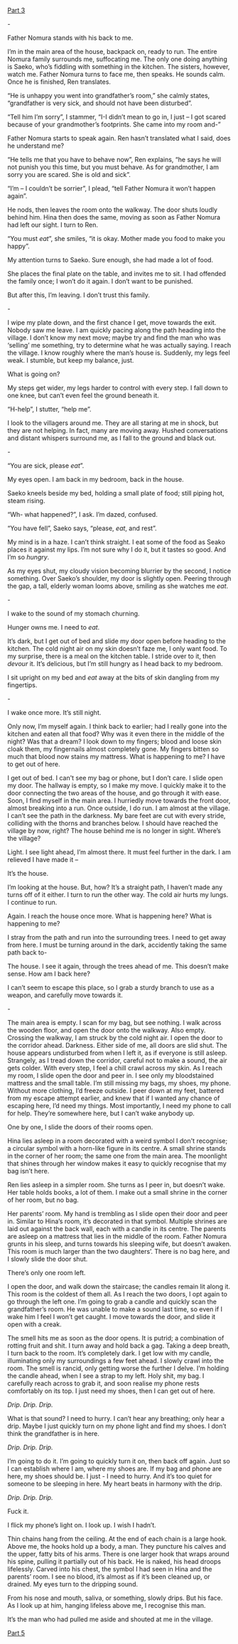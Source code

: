 [Part 3](https://www.reddit.com/r/nosleep/comments/gpukdm/i_am_staying_with_an_exchange_family_in_japan/)

\-

Father Nomura stands with his back to me.

I’m in the main area of the house, backpack on, ready to run. The entire Nomura family surrounds me, suffocating me. The only one doing anything is Saeko, who’s fiddling with something in the kitchen. The sisters, however, watch me. Father Nomura turns to face me, then speaks. He sounds calm. Once he is finished, Ren translates.

“He is unhappy you went into grandfather’s room,” she calmly states, “grandfather is very sick, and should not have been disturbed”.

“Tell him I’m sorry”, I stammer, “I-I didn’t mean to go in, I just – I got scared because of your grandmother’s footprints. She came into my room and-”

Father Nomura starts to speak again. Ren hasn’t translated what I said, does he understand me?

“He tells me that you have to behave now”, Ren explains, “he says he will not punish you this time, but you must behave. As for grandmother, I am sorry you are scared. She is old and sick”.

“I’m – I couldn’t be sorrier”, I plead, “tell Father Nomura it won’t happen again”.

He nods, then leaves the room onto the walkway. The door shuts loudly behind him. Hina then does the same, moving as soon as Father Nomura had left our sight. I turn to Ren.

“You must *eat*”, she smiles, “it is okay. Mother made you food to make you happy”.

My attention turns to Saeko. Sure enough, she had made a lot of food.

She places the final plate on the table, and invites me to sit. I had offended the family once; I won’t do it again. I don’t want to be punished.

But after this, I’m leaving. I don’t trust this family.

\-

I wipe my plate down, and the first chance I get, move towards the exit. Nobody saw me leave. I am quickly pacing along the path heading into the village. I don’t know my next move; maybe try and find the man who was ‘selling’ me something, try to determine what he was actually saying. I reach the village. I know roughly where the man’s house is. Suddenly, my legs feel weak. I stumble, but keep my balance, just. 

What is going on?

My steps get wider, my legs harder to control with every step. I fall down to one knee, but can’t even feel the ground beneath it. 

“H-help”, I stutter, “help me”. 

I look to the villagers around me. They are all staring at me in shock, but they are not helping. In fact, many are moving away. Hushed conversations and distant whispers surround me, as I fall to the ground and black out.

\-

“You are sick, please *eat*”.

My eyes open. I am back in my bedroom, back in the house.

Saeko kneels beside my bed, holding a small plate of food; still piping hot, steam rising.

“Wh- what happened?”, I ask. I’m dazed, confused.

“You have fell”, Saeko says, “please, *eat*, and rest”.

My mind is in a haze. I can’t think straight. I eat some of the food as Seako places it against my lips. I’m not sure why I do it, but it tastes so good. And I’m so *hungry*. 

As my eyes shut, my cloudy vision becoming blurrier by the second, I notice something. Over Saeko’s shoulder, my door is slightly open. Peering through the gap, a tall, elderly woman looms above, smiling as she watches me *eat*.

\-

I wake to the sound of my stomach churning.

Hunger owns me. I need to *eat*.

It’s dark, but I get out of bed and slide my door open before heading to the kitchen. The cold night air on my skin doesn’t faze me, I only want food. To my surprise, there is a meal on the kitchen table. I stride over to it, then *devour* it. It’s delicious, but I’m still hungry as I head back to my bedroom. 

I sit upright on my bed and *eat* away at the bits of skin dangling from my fingertips.

\-

I wake once more. It’s still night.

Only now, I’m myself again. I think back to earlier; had I really gone into the kitchen and eaten all that food? Why was it even there in the middle of the night? Was that a dream? I look down to my fingers; blood and loose skin cloak them, my fingernails almost completely gone. My fingers bitten so much that blood now stains my mattress. What is happening to me? I have to get out of here.

I get out of bed. I can't see my bag or phone, but I don’t care. I slide open my door. The hallway is empty, so I make my move. I quickly make it to the door connecting the two areas of the house, and go through it with ease. Soon, I find myself in the main area. I hurriedly move towards the front door, almost breaking into a run. Once outside, I do run. I am almost at the village. I can’t see the path in the darkness. My bare feet are cut with every stride, colliding with the thorns and branches below. I should have reached the village by now, right? The house behind me is no longer in sight. Where’s the village?

Light.  I see light ahead, I’m almost there. It must feel further in the dark. I am relieved I have made it –

It’s the house.

I’m looking at the house. But, how? It’s a straight path, I haven’t made any turns off of it either. I turn to run the other way. The cold air hurts my lungs. I continue to run. 

Again. I reach the house once more. What is happening here? What is happening to me?

I stray from the path and run into the surrounding trees. I need to get away from here. I must be turning around in the dark, accidently taking the same path back to-

The house. I see it again, through the trees ahead of me. This doesn’t make sense. How am I back here?

I can’t seem to escape this place, so I grab a sturdy branch to use as a weapon, and carefully move towards it.

\-

The main area is empty. I scan for my bag, but see nothing. I walk across the wooden floor, and open the door onto the walkway. Also empty. Crossing the walkway, I am struck by the cold night air. I open the door to the corridor ahead. Darkness. Either side of me, all doors are slid shut. The house appears undisturbed from when I left it, as if everyone is still asleep. Strangely, as I tread down the corridor, careful not to make a sound, the air gets colder. With every step, I feel a chill crawl across my skin. As I reach my room, I slide open the door and peer in. I see only my bloodstained mattress and the small table. I’m still missing my bags, my shoes, my phone. Without more clothing, I’d freeze outside. I peer down at my feet, battered from my escape attempt earlier, and knew that if I wanted any chance of escaping here, I’d need my things. Most importantly, I need my phone to call for help. They’re somewhere here, but I can’t wake anybody up. 

One by one, I slide the doors of their rooms open.

Hina lies asleep in a room decorated with a weird symbol I don't recognise; a circular symbol with a horn-like figure in its centre. A small shrine stands in the corner of her room; the same one from the main area. The moonlight that shines through her window makes it easy to quickly recognise that my bag isn’t here.

Ren lies asleep in a simpler room. She turns as I peer in, but doesn’t wake. Her table holds books, a lot of them. I make out a small shrine in the corner of her room, but no bag.

Her parents’ room. My hand is trembling as I slide open their door and peer in. Similar to Hina’s room, it’s decorated in that symbol. Multiple shrines are laid out against the back wall, each with a candle in its centre. The parents are asleep on a mattress that lies in the middle of the room. Father Nomura grunts in his sleep, and turns towards his sleeping wife, but doesn’t awaken. This room is much larger than the two daughters’. There is no bag here, and I slowly slide the door shut.

There’s only one room left.

I open the door, and walk down the staircase; the candles remain lit along it. This room is the coldest of them all. As I reach the two doors, I opt again to go through the left one. I’m going to grab a candle and quickly scan the grandfather’s room. He was unable to make a sound last time, so even if I wake him I feel I won’t get caught. I move towards the door, and slide it open with a creak.

The smell hits me as soon as the door opens. It is putrid; a combination of rotting fruit and shit. I turn away and hold back a gag. Taking a deep breath, I turn back to the room. It’s completely dark. I get low with my candle, illuminating only my surroundings a few feet ahead. I slowly crawl into the room. The smell is rancid, only getting worse the further I delve. I’m holding the candle ahead, when I see a strap to my left. Holy shit, my bag. I carefully reach across to grab it, and soon realise my phone rests comfortably on its top. I just need my shoes, then I can get out of here. 

*Drip. Drip. Drip.*

What is that sound? I need to hurry. I can’t hear any breathing; only hear a drip. Maybe I just quickly turn on my phone light and find my shoes. I don’t think the grandfather is in here.

*Drip. Drip. Drip.*

I’m going to do it. I’m going to quickly turn it on, then back off again. Just so I can establish where I am, where my shoes are. If my bag and phone are here, my shoes should be. I just - I need to hurry. And it’s too quiet for someone to be sleeping in here. My heart beats in harmony with the drip.

*Drip. Drip. Drip.*

Fuck it.

I flick my phone’s light on. I look up.  I wish I hadn’t.

Thin chains hang from the ceiling. At the end of each chain is a large hook. Above me, the hooks hold up a body, a man. They puncture his calves and the upper, fatty bits of his arms. There is one larger hook that wraps around his spine, pulling it partially out of his back. He is naked, his head droops lifelessly. Carved into his chest, the symbol I had seen in Hina and the parents’ room. I see no blood, it’s almost as if it’s been cleaned up, or drained. My eyes turn to the dripping sound.

From his nose and mouth, saliva, or something, slowly drips. But his face. As I look up at him, hanging lifeless above me, I recognise this man.

It’s the man who had pulled me aside and shouted at me in the village.

[Part 5](https://www.reddit.com/r/nosleep/comments/grk9vy/i_am_staying_with_an_exchange_family_in_japan/)